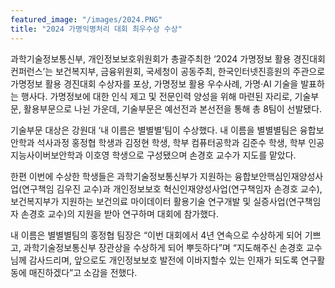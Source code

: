 ```yaml
---
featured_image: "/images/2024.PNG"
title: "2024 가명익명처리 대회 최우수상 수상"
---
```

과학기술정보통신부, 개인정보보호위원회가 총괄주최한 ‘2024 가명정보 활용 경진대회 컨퍼런스’는 보건복지부, 금융위원회, 국세청이 공동주최, 한국인터넷진흥원의 주관으로 가명정보 활용 경진대회 수상자를 포상, 가명정보 활용 우수사례, 가명·AI 기술을 발표하는 행사다. 가명정보에 대한 인식 제고 및 전문인력 양성을 위해 마련된 자리로, 기술부문, 활용부문으로 나뉜 가운데, 기술부문은 예선전과 본선전을 통해 총 8팀이 선발됐다.

기술부문 대상은 강원대 ‘내 이름은 별별별’팀이 수상했다. 내 이름을 별별별팀은 융합보안학과 석사과정 홍정협 학생과 김정현 학생, 학부 컴퓨터공학과 김준수 학생, 학부 인공지능사이버보안학과 이호영 학생으로 구성됐으며 손경호 교수가 지도를 맡았다.

한편 이번에 수상한 학생들은 과학기술정보통신부가 지원하는 융합보안핵심인재양성사업(연구책임 김우진 교수)과 개인정보보호 혁신인재양성사업(연구책임자 손경호 교수), 보건복지부가 지원하는 보건의료 마이데이터 활용기술 연구개발 및 실증사업(연구책임자 손경호 교수)의 지원을 받아 연구하며 대회에 참가했다.

내 이름은 별별별팀의 홍정협 팀장은 “이번 대회에서 4년 연속으로 수상하게 되어 기쁘고, 과학기술정보통신부 장관상을 수상하게 되어 뿌듯하다”며 “지도해주신 손경호 교수님께 감사드리며, 앞으로도 개인정보보호 발전에 이바지할수 있는 인재가 되도록 연구활동에 매진하겠다”고 소감을 전했다.